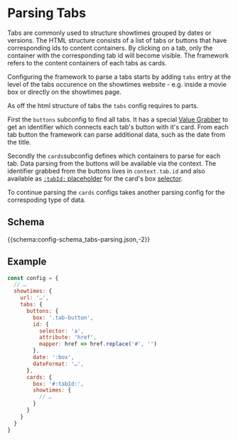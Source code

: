 # Parsing Tabs

Tabs are commonly used to structure showtimes grouped by dates or versions. The HTML structure consists of a list of tabs or buttons that have corresponding ids to content containers. By clicking on a tab, only the container with the corresponding tab id will become visible. The framework refers to the content containers of each tabs as cards.

Configuring the framework to parse a tabs starts by adding `tabs` entry at the level of the tabs occurence on the showtimes website - e.g. inside a movie box or directly on the showtimes page. 


As off the html structure of tabs the `tabs` config requires to parts. 

First the `buttons` subconfig to find all tabs. It has a special [Value Grabber](/basics/value-grabber) to get an identifier which connects each tab's button with it's card. From each tab button the framework can parse additional data, such as the date from the title. 

Secondly the `cards`subconfig defines which containers to parse for each tab. Data parsing from the buttons will be available via the context. The identifier grabbed from the buttons lives in `context.tab.id` and also available as [`:tabId:` placeholder](/advanced/selector-templates) for the card's box [selector](basics/terminology?id=selector). 

To continue parsing the `cards` configs takes another parsing config for the correspoding type of data. 



## Schema

{{schema:config-schema_tabs-parsing.json,-2}}



## Example
```javascript
const config = {
  // …
  showtimes: {
    url: '…',
    tabs: {
      buttons: {
        box: '.tab-button',
        id: {
          selector: 'a',
          attribute: 'href',
          mapper: href => href.replace('#', '')
        },
        date: ':box',
        dateFormat: '…',
      },
      cards: {
        box: '#:tabId:',
        showtimes: {
          // … 
        }
      }
    }
  }
}
```